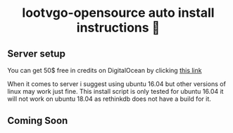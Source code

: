 <h1 align="center">lootvgo-opensource auto install instructions 🤖</h1>

## Server setup

You can get 50$ free in credits on DigitalOcean by clicking [this link](https://m.do.co/c/84b1ec91625e)

When it comes to server i suggest using ubuntu 16.04 but other versions of linux may work just fine.
This install script is only tested for ubuntu 16.04 it will not work on ubuntu 18.04 as rethinkdb does not have a build for it.

## Coming Soon

